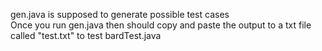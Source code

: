 gen.java is supposed to generate possible test cases  
Once you run gen.java then should copy and paste the output to a txt file called "test.txt" to test bardTest.java
